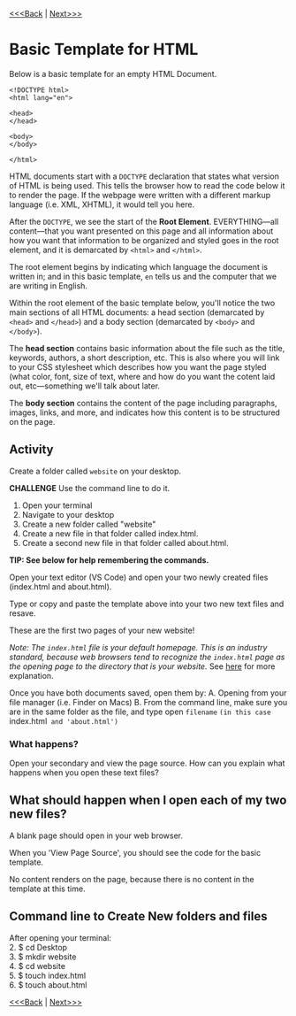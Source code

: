 [<<<Back](opening_activity.md) | [Next>>>](elements.md)

# Basic Template for HTML

Below is a basic template for an empty HTML Document. 

```
<!DOCTYPE html>
<html lang="en">

<head>
</head>

<body>
</body>

</html>
```

HTML documents start with a `DOCTYPE` declaration that states what version of HTML is being used. This tells the browser how to read the code below it to render the page. If the webpage were written with a different markup language (i.e. XML, XHTML), it would tell you here.

After the `DOCTYPE`, we see the start of the **Root Element**. EVERYTHING—all content—that you want presented on this page and all information about how you want that information to be organized and styled goes in the root element, and it is demarcated by `<html>` and `</html>`.

The root element begins by indicating which language the document is written in; and in this basic template, `en` tells us and the computer that we are writing in English. 

Within the root element of the basic template below, you'll notice the two main sections of all HTML documents: a head section (demarcated by `<head>` and `</head>`) and a body section (demarcated by `<body>` and `</body>`). 

The **head section** contains basic information about the file such as the title, keywords, authors, a short description, etc. This is also where you will link to your CSS stylesheet which describes how you want the page styled (what color, font, size of text, where and how do you want the cotent laid out, etc—something we'll talk about later.

The **body section** contains the content of the page including paragraphs, images, links, and more, and indicates how this content is to be structured on the page. 

## Activity

Create a folder called `website` on your desktop.

**CHALLENGE** Use the command line to do it. 

1. Open your terminal
2. Navigate to your desktop
3. Create a new folder called "website"
4. Create a new file in that folder called index.html. 
5. Create a second new file in that folder called about.html.

**TIP: See below for help remembering the commands.**

Open your text editor (VS Code) and open your two newly created files (index.html and about.html).

Type or copy and paste the template above into your two new text files and resave.

These are the first two pages of your new website! 

*Note: The `index.html` file is your default homepage. This is an industry standard, because web browsers tend to recognize the `index.html` page as the opening page to the directory that is your website.* See [here](https://www.lifewire.com/index-html-page-3466505) for more explanation.

Once you have both documents saved, open them by:
A. Opening from your file manager (i.e. Finder on Macs)
B. From the command line, make sure you are in the same folder as the file, and type open `filename` `(in this case `index.html` and 'about.html')`

### What happens? 

Open your secondary and view the page source. How can you explain what happens when you open these text files? 

## What should happen when I open each of my two new files?
A blank page should open in your web browser. 

When you 'View Page Source', you should see the code for the basic template. 

No content renders on the page, because there is no content in the template at this time. 

## Command line to Create New folders and files
After opening your terminal:  
2. $ cd Desktop  
3. $ mkdir website  
4. $ cd website   </br>
5. $ touch index.html  
6. $ touch about.html  

[<<<Back](opening_activity.md) | [Next>>>](elements.md)
